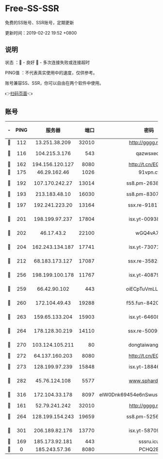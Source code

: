 # Free-SS-SSR

免费的SS账号、SSR账号，定期更新

更新时间：2019-02-22 19:52 +0800

## 说明

状态     ：🙂 - 良好 🙁 - 多次连接失败或连接超时

PING值   ：不代表真实使用中的速度，仅供参考。

账号兼容SS、SSR，你可以自由在两个软件中使用。

👉[扫码页面](https://liesauer.github.io/free-ss-ssr.github.io/)👈

## 账号

|-|PING|服务器|端口|密码|加密方式|区域|
|:----:|:----:|:-----:|-----:|:----:|:----:|:----:|
|🙂|112|13.251.38.209|32010|http://gggg.rocks|chacha20|SG|
|🙂|116|104.215.3.176|543|qazwsxedc|aes-256-gcm|JP|
|🙂|162|194.156.120.127|8080|http://t.cn/EGJIyrl|rc4-md5|RU|
|🙂|175|46.29.162.46|1026|91vpn.cf|rc4-md5|RU|
|🙂|192|107.170.242.27|13014|ss8.pm-26383123|aes-256-cfb|US|
|🙂|193|213.183.48.10|16030|ss8.pm-83073049|rc4-md5|RU|
|🙂|197|192.241.223.20|13164|ssx.re-91817588|aes-256-cfb|US|
|🙂|201|198.199.97.237|17804|isx.yt-00938684|aes-256-cfb|US|
|🙂|202|46.17.43.2|22100|wGQ4vA7D|aes-256-gcm|RU|
|🙂|204|162.243.134.187|17741|isx.yt-73071395|aes-256-cfb|US|
|🙂|212|68.183.173.127|17087|ssx.re-35825697|aes-256-cfb|US|
|🙂|256|198.199.100.178|11767|isx.yt-40879146|aes-256-cfb|US|
|🙂|259|66.42.90.102|443|oiECpTuVmLLxk4Ts|aes-256-cfb|US|
|🙂|260|172.104.49.43|19288|f55.fun-84203624|aes-256-cfb|SG|
|🙂|263|159.65.133.204|15903|isx.yt-64608390|aes-256-cfb|SG|
|🙂|264|178.128.30.219|14110|ssx.re-50095618|aes-256-cfb|SG|
|🙂|270|103.124.105.211|80|dongtaiwang.com|aes-256-cfb|US|
|🙂|272|64.137.160.203|8080|http://t.cn/EGJIyrl|rc4-md5|CA|
|🙂|273|128.199.97.239|15848|isx.yt-18846898|aes-256-cfb|SG|
|🙂|282|45.76.124.108|5577|www.sphard.com|aes-256-cfb|AU|
|🙂|316|172.104.33.178|8097|eIW0Dnk69454e6nSwuspv9DmS201tQ0D|aes-256-cfb|SG|
|🙂|161|52.79.241.242|32010|http://gggg.rocks|chacha20|KR|
|🙂|264|128.199.154.243|19659|ss8.pm-52569883|aes-256-cfb|SG|
|🙂|301|206.189.82.176|13770|isx.yt-58709121|aes-256-cfb|SG|
|🙁|169|185.173.92.181|443|sssru.icu|rc4-md5|RU|
|🙁|0|185.243.57.36|8080|PCHQ2E|rc4-md5|US|

